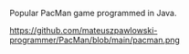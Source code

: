 Popular PacMan game programmed in Java.

https://github.com/mateuszpawlowski-programmer/PacMan/blob/main/pacman.png
